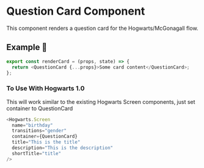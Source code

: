 # Question Card Component

This component renders a question card for the Hogwarts/McGonagall flow.

## Example 🚀

```javascript
export const renderCard = (props, state) => {
  return <QuestionCard {...props}>Some card content</QuestionCard>;
};
```

### To Use With Hogwarts 1.0

This will work similar to the existing Hogwarts Screen components, just set container to QuestionCard

```javascript
<Hogwarts.Screen
  name="birthday"
  transitions="gender"
  container={QuestionCard}
  title="This is the title"
  description="This is the description"
  shortTitle="title"
/>
```
